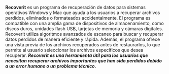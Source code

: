 **Recoverit** es un programa de recuperación de datos para sistemas operativos Windows y Mac que ayuda a los usuarios a recuperar archivos perdidos, eliminados o formateados accidentalmente. El programa es compatible con una amplia gama de dispositivos de almacenamiento, como discos duros, unidades flash USB, tarjetas de memoria y cámaras digitales. Recoverit utiliza algoritmos avanzados de escaneo para buscar y recuperar datos perdidos de manera eficiente y rápida. Además, el programa ofrece una vista previa de los archivos recuperados antes de restaurarlos, lo que permite al usuario seleccionar los archivos específicos que desea recuperar. ***Recoverit es una herramienta útil para los usuarios que necesitan recuperar archivos importantes que han sido perdidos debido a un error humano o un problema técnico.***
